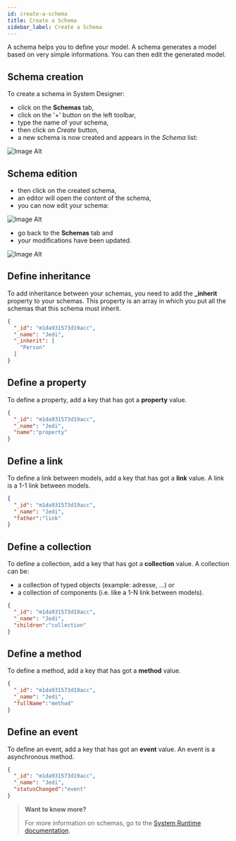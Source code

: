 ```yaml
---
id: create-a-schema
title: Create a Schema
sidebar_label: Create a Schema
---
```


A schema helps you to define your model. 
A schema generates a model based on very simple informations. You can then edit the generated model.

## Schema creation

To create a schema in System Designer:

* click on the **Schemas** tab,
* click on the '+' button on the left toolbar,
* type the name of your schema, 
* then click on *Create* button,
* a new schema is now created and appears in the *Schema* list:

![Image Alt](../img/8d678d7-schema-create.png)

## Schema edition

* then click on the created schema,
* an editor will open the content of the schema,
* you can now edit your schema:

![Image Alt](../img/df8a98c-schema-edit.png)

* go back to the **Schemas** tab and
* your modifications have been updated.

![Image Alt](../img/962d821-schema-prop.png)

## Define inheritance

To add inheritance between your schemas, you need to add the **_inherit** property to your schemas. This property is an array in which you put all the schemas that this schema must inherit.

```json
{
  "_id": "m1da931573d19acc",
  "_name": "Jedi",
  "_inherit": [
    "Person"
  ]
}
```

## Define a property

To define a property, add a key that has got a **property** value.

```json
{
  "_id": "m1da931573d19acc",
  "_name": "Jedi",
  "name":"property"
}
```

## Define a link

To define a link between models, add a key that has got a **link** value. A link is a 1-1 link between models.

```json
{
  "_id": "m1da931573d19acc",
  "_name": "Jedi",
  "father":"link"
}
```

## Define a collection

To define a collection, add a key that has got a **collection** value. A collection can be:

- a collection of typed objects (example: adresse, ...) or
- a collection of components (i.e. like a 1-N link between models).

```json
{
  "_id": "m1da931573d19acc",
  "_name": "Jedi",
  "children":"collection"
}
```

## Define a method

To define a method, add a key that has got a **method** value.

```json
{
  "_id": "m1da931573d19acc",
  "_name": "Jedi",
  "fullName":"method"
}
```

## Define an event

To define an event, add a key that has got an **event** value. An event is a asynchronous method.

```json
{
  "_id": "m1da931573d19acc",
  "_name": "Jedi",
  "statusChanged":"event"
}
```

>**Want to know more?**
> 
>For more information on schemas, go to the [System Runtime documentation](https://system-runtime.readme.io/docs/design-your-model#section-defining-a-class).